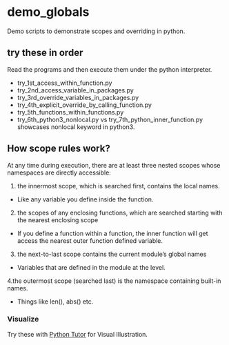# demo_globals

Demo scripts to demonstrate scopes and overriding in python.

## try these in order

Read the programs and then execute them under the python interpreter.

* try_1st_access_within_function.py
* try_2nd_access_variable_in_packages.py
* try_3rd_override_variables_in_packages.py
* try_4th_explicit_override_by_calling_function.py
* try_5th_functions_within_functions.py
* try_6th_python3_nonlocal.py vs try_7th_python_inner_function.py showcases nonlocal keyword in python3.

## How scope rules work?

At any time during execution, there are at least three nested scopes whose namespaces are directly 
accessible:

1. the innermost scope, which is searched first, contains the local names.
  * Like any variable you define inside the function.

2. the scopes of any enclosing functions, which are searched starting with the nearest enclosing scope
  * If you define a function within a function, the inner function will get access the nearest outer
  function defined variable.

3. the next-to-last scope contains the current module’s global names
  * Variables that are defined in the module at the level.
  
4.the outermost scope (searched last) is the namespace containing built-in names.
  * Things like len(), abs() etc.


### Visualize

Try these with [Python Tutor](http://www.pythontutor.com/) for Visual Illustration.



